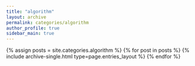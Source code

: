 ```yaml
---
title: "algorithm"
layout: archive
permalink: categories/algorithm
author_profile: true
sidebar_main: true
---
```



{% assign posts = site.categories.algorithm %}
{% for post in posts %} {% include archive-single.html type=page.entries_layout %} {% endfor %}
